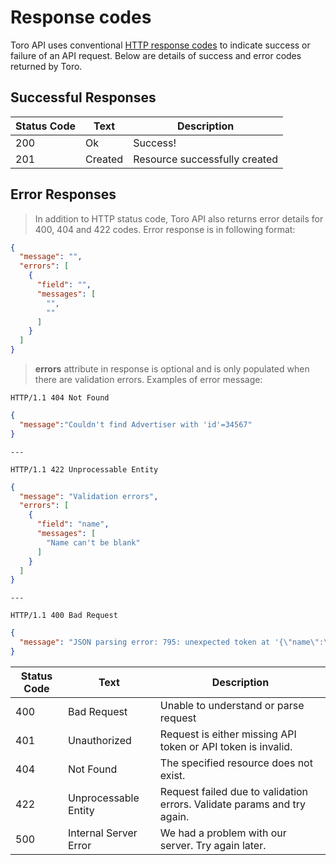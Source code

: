 # Response codes

Toro API uses conventional [HTTP response codes](http://en.wikipedia.org/wiki/List_of_HTTP_status_codes) to indicate success or failure of an API request. Below are details of success and error codes returned by Toro.

## Successful Responses

Status Code | Text | Description
---------- | ----------- | ---------
200 | Ok | Success!
201 | Created | Resource successfully created


## Error Responses

> In addition to HTTP status code, Toro API also returns error details for 400, 404 and 422 codes. Error response is in following format:

```json
{
  "message": "",
  "errors": [
    {
      "field": "",
      "messages": [
        "",
        ""
      ]
    }
  ]
}
```

> **errors** attribute in response is optional and is only populated when there are validation errors. Examples of error message:

```
HTTP/1.1 404 Not Found
```

```json
{
  "message":"Couldn't find Advertiser with 'id'=34567"
}
```

```
---

HTTP/1.1 422 Unprocessable Entity
```
```json
{
  "message": "Validation errors",
  "errors": [
    {
      "field": "name",
      "messages": [
        "Name can't be blank"
      ]
    }
  ]
}
```

```
---

HTTP/1.1 400 Bad Request
```
```json
{
  "message": "JSON parsing error: 795: unexpected token at '{\"name\":\"\"'"
}
```

Status Code | Text | Description
---------- | ------- | --------
400 | Bad Request | Unable to understand or parse request
401 | Unauthorized | Request is either missing API token or API token is invalid.
404 | Not Found | The specified resource does not exist.
422 | Unprocessable Entity | Request failed due to validation errors. Validate params and try again.
500 | Internal Server Error | We had a problem with our server. Try again later.
